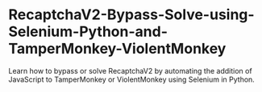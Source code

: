 # RecaptchaV2-Bypass-Solve-using-Selenium-Python-and-TamperMonkey-ViolentMonkey
Learn how to bypass or solve RecaptchaV2 by automating the addition of JavaScript to TamperMonkey or ViolentMonkey using Selenium in Python.
